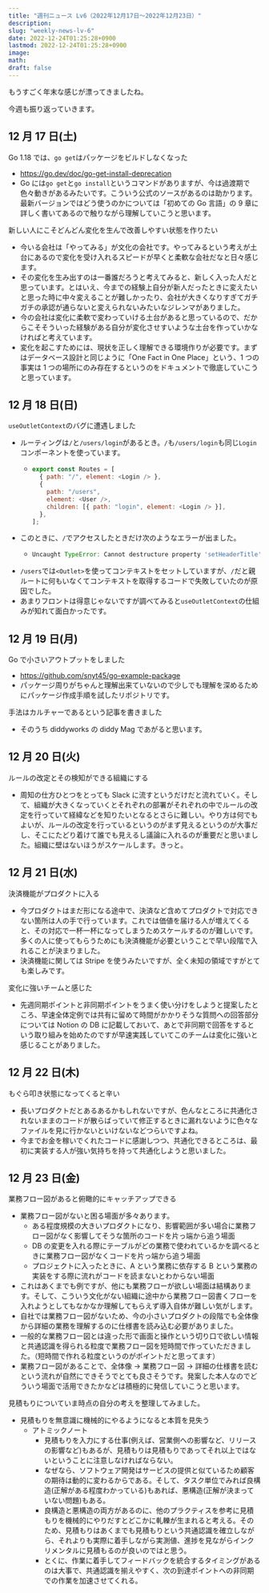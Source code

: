 ```yaml
---
title: "週刊ニュース Lv6（2022年12月17日～2022年12月23日）"
description:
slug: "weekly-news-lv-6"
date: 2022-12-24T01:25:28+0900
lastmod: 2022-12-24T01:25:28+0900
image:
math:
draft: false
---
```


もうすごく年末な感じが漂ってきましたね。

今週も振り返っていきます。

## 12 月 17 日(土)

Go 1.18 では、`go get`はパッケージをビルドしなくなった

- https://go.dev/doc/go-get-install-deprecation
- Go には`go get`と`go install`というコマンドがありますが、今は過渡期で色々動きがあるみたいです。こういう公式のソースがあるのは助かります。最新バージョンではどう使うのかについては「初めての Go 言語」の 9 章に詳しく書いてあるので触りながら理解していこうと思います。

新しい人にこそどんどん変化を生んで改善しやすい状態を作りたい

- 今いる会社は「やってみる」が文化の会社です。やってみるという考えが土台にあるので変化を受け入れるスピードが早くと柔軟な会社だなと日々感じます。
- その変化を生み出すのは一番誰だろうと考えてみると、新しく入った人だと思っています。とはいえ、今までの経験上自分が新人だったときに変えたいと思った時に中々変えることが難しかったり、会社が大きくなりすぎてガチガチの承認が通らないと変えられないみたいなジレンマがありました。
- 今の会社は変化に柔軟で変わっていける土台があると思っているので、だからこそそういった経験がある自分が変化させすいような土台を作っていかなければと考えています。
- 変化を起こすためには、現状を正しく理解できる環境作りが必要です。まずはデータベース設計と同じように「One Fact in One Place」という、1 つの事実は 1 つの場所にのみ存在するというのをドキュメントで徹底していこうと思っています。

## 12 月 18 日(日)

`useOutletContext`のバグに遭遇しました

- ルーティングは`/`と`/users/login`があるとき。`/`も`/users/login`も同じ`Login`コンポーネントを使っています。
  - ```javascript
    export const Routes = [
      { path: "/", element: <Login /> },
      {
        path: "/users",
        element: <User />,
        children: [{ path: "login", element: <Login /> }],
      },
    ];
    ```
- このときに、`/`でアクセスしたときだけ次のようなエラーが出ました。
  - ```javascript
    Uncaught TypeError: Cannot destructure property 'setHeaderTitle' of 'useOutletContext(...)' as it is null
    ```
- `/users`では`<Outlet>`を使ってコンテキストをセットしていますが、`/`だと親ルートに何もいなくてコンテキストを取得するコードで失敗していたのが原因でした。
- あまりフロントは得意じゃないですが調べてみると`useOutletContext`の仕組みが知れて面白かったです。

## 12 月 19 日(月)

Go で小さいアウトプットをしました

- https://github.com/snyt45/go-example-package
- パッケージ周りがちゃんと理解出来ていないので少しでも理解を深めるためにパッケージ作成手順を試したリポジトリです。

手法はカルチャーであるという記事を書きました

- そのうち diddyworks の diddy Mag であがると思います。

## 12 月 20 日(火)

ルールの改定とその検知ができる組織にする

- 周知の仕方ひとつをとっても Slack に流すというだけだと流れていく。そして、組織が大きくなっていくとそれぞれの部署がそれぞれの中でルールの改定を行っていて経緯などを知りたいとなるとさらに難しい。やり方は何でもよいが、ルールの改定を行っているというのがまず見えるというのが大事だし、そこにたどり着けて誰でも見えるし議論に入れるのが重要だと思いました。組織に壁はないほうがスケールします。きっと。

## 12 月 21 日(水)

決済機能がプロダクトに入る

- 今プロダクトはまだ形になる途中で、決済など含めてプロダクトで対応できない箇所は人の手で行っています。これでは価値を届ける人が増えてくると、その対応で一杯一杯になってしまうためスケールするのが難しいです。多くの人に使ってもらうためにも決済機能が必要ということで早い段階で入れることが決まりました。
- 決済機能に関しては Stripe を使うみたいですが、全く未知の領域ですがとても楽しみです。

変化に強いチームと感じた

- 先週同期ポイントと非同期ポイントをうまく使い分けをしようと提案したところ、早速全体定例では共有に留めて時間がかかりそうな質問への回答部分については Notion の DB に記載しておいて、あとで非同期で回答をするという取り組みを始めたのですが早速実践していてこのチームは変化に強いと感じることがありました。

## 12 月 22 日(木)

もぐら叩き状態になってくると辛い

- 長いプロダクトだとあるあるかもしれないですが、色んなところに共通化されないままのコードが散らばっていて修正するときに漏れないように色々なファイルを見に行かないといけないなどつらいですよね。
- 今までお金を稼いでくれたコードに感謝しつつ、共通化できるところは、最初に実装する人が強い気持ちを持って共通化しようと思いました。

## 12 月 23 日(金)

業務フロー図があると俯瞰的にキャッチアップできる

- 業務フロー図がないと困る場面が多々あります。
  - ある程度規模の大きいプロダクトになり、影響範囲が多い場合に業務フロー図がなく影響してそうな箇所のコードを片っ端から追う場面
  - DB の変更を入れる際にテーブルがどの業務で使われているかを調べるときに業務フロー図がなくコードを片っ端から追う場面
  - プロジェクトに入ったときに、A という業務に依存する B という業務の実装をする際に流れがコードを読まないとわからない場面
- これはあくまでも例ですが、他にも業務フローが欲しい場面は結構あります。そして、こういう文化がない組織に途中から業務フロー図書くフローを入れようとしてもなかなか理解してもらえず導入自体が難しい気がします。
- 自社では業務フロー図がないため、今の小さいプロダクトの段階でも全体像から詳細の業務を理解するのに仕様書を読み込む必要がありました。
- 一般的な業務フロー図とは違った形で画面と操作という切り口で欲しい情報と共通認識を得られる粒度で業務フロー図を短時間で作っていただきました。（短時間で作れる粒度というのがポイントだと思ってます）
- 業務フロー図があることで、全体像 → 業務フロー図 → 詳細の仕様書を読むという流れが自然にできそうでとても良さそうです。発案した本人なのでどういう場面で活用できたかなどは積極的に発信していこうと思います。

見積もりについていま時点の自分の考えを整理してみました。

- 見積もりを無意識に機械的にやるようになると本質を見失う
  - アトミックノート
    - 見積もりを入力にする仕事(例えば、営業側への影響など、リリースの影響など)もあるが、見積もりは見積もりであってそれ以上ではないということに注意しなければならない。
    - なぜなら、ソフトウェア開発はサービスの提供と似ているため顧客の期待は動的に変わるからである。そして、タスク単位でみれば良構造(正解がある程度わかっている)もあれば、悪構造(正解が決まっていない問題)もある。
    - 良構造と悪構造の両方があるのに、他のプラクティスを参考に見積もりを機械的にやりだすとどこかに軋轢が生まれると考える。そのため、見積もりはあくまでも見積もりという共通認識を確立しながら、それよりも実際に着手しながら実測値、進捗を見ながらインクリメンタルに見積もるのが良いのではと思う。
    - とくに、作業に着手してフィードバックを統合するタイミングがあるのは大事で、共通認識を揃えやすく、次の到達ポイントへの非同期での作業を加速させてくれる。

